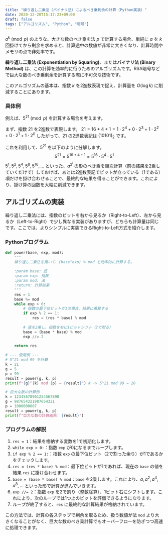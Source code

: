 ```yaml
---
title: "繰り返し二乗法（バイナリ法）によるべき乗剰余の計算（Python実装）"
date: 2020-12-20T15:17:23+09:00
draft: false
tags: ["アルゴリズム", "Python", "暗号"] 
---
```

<!--more-->
$a^k \pmod{p}$ のような、大きな数のべき乗を法 $p$ で計算する場合、単純に $a$ を $k$ 回掛けてから剰余を求めると、計算途中の数値が非常に大きくなり、計算時間やメモリの点で非効率です。

**繰り返し二乗法 (Exponentiation by Squaring)**、または**バイナリ法 (Binary Method)** は、この計算を効率的に行うためのアルゴリズムです。RSA暗号などで巨大な数のべき乗剰余を計算する際に不可欠な技術です。

このアルゴリズムの基本は、指数 $k$ を2進数表現で捉え、計算量を $O(\log k)$ に削減することにあります。

### 具体例
例えば、$5^{21} \pmod{p}$ を計算する場合を考えます。

まず、指数 $21$ を2進数で表現します。
$21 = 16 + 4 + 1 = 1 \cdot 2^4 + 0 \cdot 2^3 + 1 \cdot 2^2 + 0 \cdot 2^1 + 1 \cdot 2^0$
したがって、$21$ の2進数表記は $(10101)_2$ です。

これを利用して、$5^{21}$ を以下のように分解します。
$$
5^{21} = 5^{16+4+1} = 5^{16} \cdot 5^4 \cdot 5^1
$$
$5^1, 5^2, 5^4, 5^8, 5^{16}, \dots$ といった、$a^{2^i}$ の形のべき乗を順次計算（前の結果を2乗していくだけで）しておけば、あとは2進数表記でビットが立っている（1である）項だけを掛け合わせることで、最終的な結果を得ることができます。これにより、掛け算の回数を大幅に削減できます。

## アルゴリズムの実装
繰り返し二乗法には、指数のビットを右から見るか（Right-to-Left）、左から見るか（Left-to-Right）で少し異なる実装がありますが、どちらも計算量は同じです。ここでは、よりシンプルに実装できるRight-to-Left方式を紹介します。

### Pythonプログラム
```python:binary_exponentiation.py
def power(base, exp, mod):
    """
    繰り返し二乗法を用いて、(base^exp) % mod を効率的に計算する。
    
    :param base: 底
    :param exp: 指数
    :param mod: 法
    :return: 計算結果
    """
    res = 1
    base %= mod
    while exp > 0:
        # 指数の最下位ビットが1の場合、結果に乗算する
        if exp % 2 == 1:
            res = (res * base) % mod
        
        # 底を2乗し、指数を右に1ビットシフト（2で割る）
        base = (base * base) % mod
        exp //= 2
        
    return res

# --- 使用例 ---
# 5^21 mod 99 を計算
k = 21
g = 5
p = 99
result = power(g, k, p)
print(f"{g}^{k} mod {p} = {result}") # -> 5^21 mod 99 = 20

# 巨大な数の計算例
k = 12345678901234567890
g = 987654321987654321
p = 1000000007
result = power(g, k, p)
print(f"巨大な数の計算結果: {result}")
```

### プログラムの解説
1.  `res = 1`：結果を格納する変数を1で初期化します。
2.  `while exp > 0:`：指数 `exp` が0になるまでループします。
3.  `if exp % 2 == 1:`：指数 `exp` の最下位ビット（2で割った余り）が1であるかをチェックします。
4.  `res = (res * base) % mod`：最下位ビットが1であれば、現在の `base` の値を結果 `res` に掛け合わせます。
5.  `base = (base * base) % mod`：`base` を2乗します。これにより、$a, a^2, a^4, a^8, \dots$ といった形で計算が進んでいきます。
6.  `exp //= 2`：指数 `exp` を2で割り（整数除算）、1ビット右にシフトします。これにより、次のループでは1つ上のビットを評価できるようになります。
7.  ループが終了すると、`res` に最終的な計算結果が格納されています。

この方法では、計算の各ステップで剰余を取るため、扱う数値が法 `mod` より大きくなることがなく、巨大な数のべき乗計算でもオーバーフローを防ぎつつ高速に処理できます。

